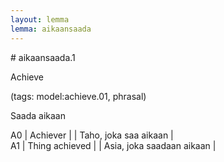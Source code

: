 ```yaml
---
layout: lemma
lemma: aikaansaada
---
```


<div class="sense">
# <span class="sensename">aikaansaada.1</span>

<span class="description">Achieve</span>

(tags: model:achieve.01, phrasal)

<span class="description">Saada aikaan </span>

A0 | Achiever |   | Taho, joka saa aikaan  |  
A1 | Thing achieved |   | Asia, joka saadaan aikaan  |  

</div>


